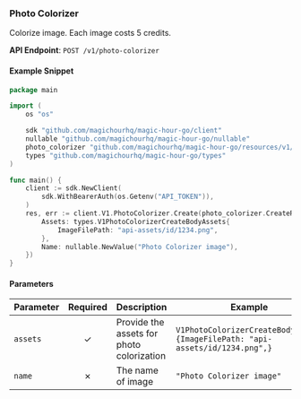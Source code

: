 
### Photo Colorizer <a name="create"></a>

Colorize image. Each image costs 5 credits.

**API Endpoint**: `POST /v1/photo-colorizer`

#### Example Snippet

```go
package main

import (
	os "os"

	sdk "github.com/magichourhq/magic-hour-go/client"
	nullable "github.com/magichourhq/magic-hour-go/nullable"
	photo_colorizer "github.com/magichourhq/magic-hour-go/resources/v1/photo_colorizer"
	types "github.com/magichourhq/magic-hour-go/types"
)

func main() {
	client := sdk.NewClient(
		sdk.WithBearerAuth(os.Getenv("API_TOKEN")),
	)
	res, err := client.V1.PhotoColorizer.Create(photo_colorizer.CreateRequest{
		Assets: types.V1PhotoColorizerCreateBodyAssets{
			ImageFilePath: "api-assets/id/1234.png",
		},
		Name: nullable.NewValue("Photo Colorizer image"),
	})
}

```

#### Parameters

| Parameter | Required | Description | Example |
|-----------|:--------:|-------------|--------|
| `assets` | ✓ | Provide the assets for photo colorization | `V1PhotoColorizerCreateBodyAssets {ImageFilePath: "api-assets/id/1234.png",}` |
| `name` | ✗ | The name of image | `"Photo Colorizer image"` |

